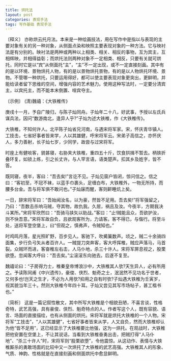```yaml
---
title: 烘托法
layout: post
categories: 表现手法
tags: 写作基础 表现手法
---
```


〔释义〕 亦称烘云托月法。本来是一种绘画技法，用在写作中是指以与表现的主要对象有关的另一种对象，从侧面点染和映照主要表现对象的一种方法。它与映衬法是有分别的。映衬法是两种或两种以上相类、相关、相反的事物，互为宾主，互相辉映，并相得益彰；而烘托法则两种对象不一定相类、相反，只要有关就可烘托，同时它是以“宾”从侧面托“主”，“主”不一定出现，或不一定直接刻画。其中有的是以环境、景物烘托人物，有的是以景物烘托景物，有的是以人物烘托环境、景物。不管哪一种烘托，只要运用得好，都可以使主要表现对象更突出，更鲜明，并能给读者留下思维的空间，增强内容的艺术魅力。使用这种写法时，一定要分清宾主，以宾托主，而不能本末倒置、喧宾夺主。

〔示例〕 (清)魏禧：《大铁椎传》

庚戌十一月，予自广陵归，与陈子灿同舟。子灿年二十八，好武事，予授以左氏兵谋兵法，因问“数游南北，逢异人乎?”子灿为述大铁椎，作《大铁椎传》。

大铁椎，不知何许人。北平陈子灿省兄河南，与遇宋将军家。宋，怀庆青华镇人。工技击，七省好事者皆来学，人以其雄健，呼宋将军云。宋弟子高信之，亦怀庆人，多力善射，长子灿七岁，少同学，故尝与过宋将军。

时座上有健啖客，貌甚寝，右胁夹大铁椎，重四五十斤，饮食拱揖不暂去。柄铁折叠环复，如锁上练，引之长丈许。与人罕言语，语类楚声。扣其乡及姓字，皆不答。

既同寝，夜半，客曰：“吾去矣!”言讫不见。子灿见窗户皆闭，惊问信之。信之曰：“客初至，不冠不袜，以蓝手巾裹头，足缠白布，大铁椎外，一物无所持，而腰多台金。吾与将军俱不敢问也。”子灿寐而醒，客则鼾睡炕上矣。

一日，辞宋将军曰：“吾始闻汝名，以为豪，然皆不足用。吾去矣!”将军强留之，乃曰：“吾数击杀响马贼，夺其物，故仇我。久居，祸且及汝。今夜半，方期我决斗某所。”宋将军欣然曰：“吾骑马挟矢以助战。”客曰：“止!贼能且众，吾欲护汝，则不快吾意。”宋将军故自负，且欲观客所为，力请客。客不得已，与偕行。将至斗处，送将军登空堡上，曰“但观之，慎弗声，令贼知也。”

时鸡鸣月落，星光照旷野，百步见人。客驰下，吹觱篥数声。顷之，贼二十余骑四面集，步行负弓矢从者百许人。一贼提刀突奔客，客大呼挥椎，贼应声落马，马首裂。众贼环而进，客奋椎左右击，人马仆地，杀三十许人。宋将军屏息视之，股栗欲堕。忽闻客大呼曰：“吾去矣。”尘滚滚东向驰去。后遂不复至。

魏禧论曰：“子房得力士，椎秦皇帝博浪沙中，大铁椎其人欤?天生异人，必有所用之。予读陈同甫《中兴遗传》，豪俊、侠烈、魁奇之士，泯泯然不见功名于世者，又何多也!岂天之生才，不必为人用欤?抑用之自有时欤?子灿遇大铁椎为壬寅岁，视其貌当年三十。然则大铁椎今年四十耳。子灿又尝见其写市场帖子，甚工楷书也。”

〔简析〕 这是一篇记叙性散文，其中所写大铁椎是个相貌丑陋，不喜言谈，性格奇特，武艺高强，具有豪俊、侠烈、魁奇特点的人。作者写这个人，既有容貌、语言、场面的直接描绘，也有从侧面的烘托。宋将军就是烘托大铁椎的一个人物。宋将军“工技击”，“人以其雄健”，七省好事者皆来从学，人又自负，然而大铁椎却认为他“皆不足用”，这已经显示了大铁椎要比他强，这为一烘托。在观战时，大铁椎把他安置在空堡上，不让其说话，当看到大铁椎奋勇出击，把贼打得“人马仆地”、“杀三十许人”时，宋将军则“股栗欲堕”，令他震惊。从这动作、表情与大铁椎厮杀的勇敢场面的比较中又一次烘托了大铁椎的武艺高强。大铁椎其人的形象、气质、神韵、性格就是在直接刻画和侧面烘托中愈显鲜明。 